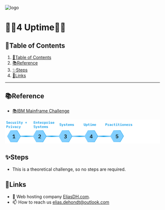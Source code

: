 ![logo](https://eliasdh.com/assets/media/images/logo-github.png)
# 💙🤍4 Uptime🤍💙

## 📘Table of Contents

1. [📘Table of Contents](#📘table-of-contents)
2. [📚Reference](#📚reference)
3. [✨Steps](#✨steps)
4. [🔗Links](#🔗links)

---

## 📚Reference

- [📚IBM Mainframe Challenge](https://s3.amazonaws.com/infl-prod-files/files%2F7bb6315e-0c40-4093-8ad3-eefcbd654c8c%2F110dc390-c74c-48ff-89bd-708dcb38e8af%2Fvideos%2F1726340818046-uptime.mp4)

![IBM Fundamentals](/Images/IBM-Concepts.png)

## ✨Steps

- This is a theoretical challenge, so no steps are required.

## 🔗Links
- 👯 Web hosting company [EliasDH.com](https://eliasdh.com).
- 📫 How to reach us elias.dehondt@outlook.com
